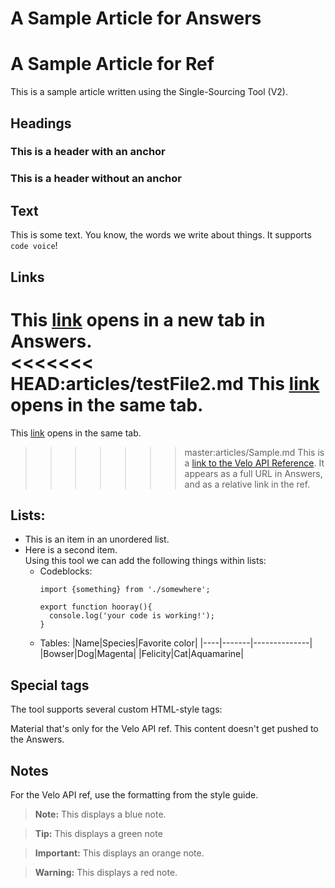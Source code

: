 <!-- This article was published using the Doc Push single-sourcing tool. Any changes to this article MUST be made in the source file. Find it at www.github.com/wix-private/velo-docs.-->

# A Sample Article for Answers



# A Sample Article for Ref


This is a sample article written using the Single-Sourcing Tool (V2).


## Headings

### This is a header with an anchor 

### This is a header without an anchor

## Text

This is some text. You know, the words we write about things. It supports `code voice`!

## Links

This [link](https://www.google.com) opens in a new tab in Answers.  
<<<<<<< HEAD:articles/testFile2.md
This [link](https://www.google.com) opens in the same tab.
=======
This [link](https://www.google.com) opens in the same tab.  
>>>>>>> master:articles/Sample.md
This is a [link to the Velo API Reference](/wix-events-backend/events/oneventcreated). It appears as a full URL in Answers, and as a relative link in the ref.

## Lists:

* This is an item in an unordered list. 
* Here is a second item.  
  Using this tool we can add the following things within lists:  
  * Codeblocks:  
    ```
    import {something} from './somewhere';
  
    export function hooray(){
      console.log('your code is working!');
    }
    ```
  * Tables:
    |Name|Species|Favorite color|
    |----|-------|--------------|
    |Bowser|Dog|Magenta|
    |Felicity|Cat|Aquamarine|

## Special tags

The tool supports several custom HTML-style tags:




Material that's only for the Velo API ref. This content doesn't get pushed to the Answers.








## Notes




For the Velo API ref, use the formatting from the style guide.

> **Note:**
> This displays a blue note.

<blockquote class="tip">

__Tip:__
This displays a green note

</blockquote>

<blockquote class="important">

__Important:__
This displays an orange note.

</blockquote>

<blockquote class="warning">

__Warning:__
This displays a red note.

</blockquote>


